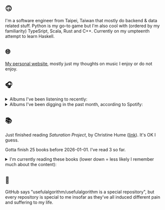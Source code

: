 ## 🙃

I'm a software engineer from Taipei, Taiwan that mostly do backend & data related stuff. Python is my go-to game but I'm also cool with (ordered by my familiarity) TypeSript, Scala, Rust and C++. Currently on my umpteenth attempt to learn Haskell.

## 🌐

[My personal website](https://usefulalgorithm.github.io/), mostly just my thoughts on music I enjoy or do not enjoy.

## 🎧

<details>
<summary>Albums I've been listening to recently:</summary>

- _Endlessness_, by Nala Sinephro
- _Intrinsic Rhythm_, by Perila
- _卵_, by betcover!!
- _Palookaville_, by Serengeti
- _Hopeless & Unending (Selected)_, by Astrophysics
- _One Day_, by Loidis
- _midcity_, by clipping.
- _You Only Die 1nce_, by Freddie Gibbs
- _Great Doubt_, by Astrid Sonne
- _How to Rescue Things_, by Bill Orcutt

</details>

<details>
<summary>Albums I've been digging in the past month, according to Spotify:</summary>

- _馬_, by betcover!!
- _卵_, by betcover!!
- _Intrinsic Rhythm_, by Perila
- _Strange Meridians_, by upsammy
- _Mahōgakkō_, by Hakushi Hasegawa
- _Mosaic_, by Fennesz
- _Seven Reorganisations_, by Beatrice Dillon, Explore Ensemble
- _Leave Another Day_, by Milan W.
- _A Soft and Gatherable Star_, by Jabu
- _sentiment_, by claire rousay
- _Damaged_, by Ghost Dubs
- _Inorganic Rites_, by Krallice
- _Naya_, by Dawuna
- _False 02_, by Selfsame
- _Night Palace_, by Mount Eerie
- _In Full Effect_, by Tim Reaper, Kloke
- _A World Lit Only by Fire_, by Godflesh

</details>

## 📚

Just finished reading _Saturation Project_, by Christine Hume ([link](https://hardcover.app/books/saturation-project)). It's OK I guess.

Gotta finish 25 books before 2026-01-01. I've read 3 so far.

<details>
<summary>I'm currently reading these books (lower down = less likely I remember much about the content):</summary>

- _Mona Lisa Overdrive_, by William Gibson ([link](https://hardcover.app/books/mona-lisa-overdrive))
- _Hatred of Translation_, by Nathanaël ([link](https://hardcover.app/books/hatred-of-translation))
- _Genesis and Trace: Derrida Reading Husserl and Heidegger_, by Paola Marrati, Simon Sparks ([link](https://hardcover.app/books/genesis-and-trace))
- _Philosophical Chemistry: Genealogy of a Scientific Field_, by Manuel DeLanda ([link](https://hardcover.app/books/philosophical-chemistry))
- _Political Categories: Thinking Beyond Concepts_, by Michael Marder ([link](https://hardcover.app/books/political-categories))
- _Regeneration_, by Pat Barker ([link](https://hardcover.app/books/regeneration-1991))
- _K-punk_, by Mark Fisher ([link](https://hardcover.app/books/k-punk-2018))
- _A Biography of Ordinary Man: On Authorities and Minorities_, by François Laruelle, Jessie Hock, and friends ([link](https://hardcover.app/books/a-biography-of-ordinary-man))
- _A Short History of Decay_, by Emil M. Cioran, Richard Howard ([link](https://hardcover.app/books/a-short-history-of-decay))
- _Anti-Oedipus_, by Gilles Deleuze, Félix Guattari, and friends ([link](https://hardcover.app/books/anti-oedipus))
- _A Thousand Plateaus_, by Gilles Deleuze ([link](https://hardcover.app/books/a-thousand-plateaus))

</details>

## 💬

GitHub says "usefulalgorithm/usefulalgorithm is a special repository", but every repository is special to me insofar as they've all induced different pain and suffering to my life.